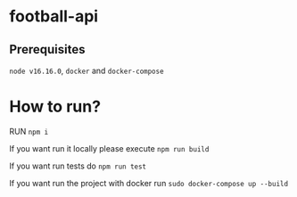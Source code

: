 # football-api


## Prerequisites
`node v16.16.0`,
`docker` and `docker-compose`

# How to run?
  RUN `npm i`
  
  If you want run it locally please execute `npm run build`
  
  If you want run tests do `npm run test`
  
  If you want run the project with docker run `sudo docker-compose up --build`

